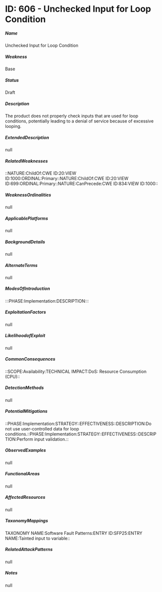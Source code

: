 # ID: 606 - Unchecked Input for Loop Condition
<h5>Name</h5>Unchecked Input for Loop Condition
<h5>Weakness</h5>Base
<h5>Status</h5>Draft
<h5>Description</h5>The product does not properly check inputs that are used for loop conditions, potentially leading to a denial of service because of excessive looping.
<h5>ExtendedDescription</h5>null
<h5>RelatedWeaknesses</h5>::NATURE:ChildOf:CWE ID:20:VIEW ID:1000:ORDINAL:Primary::NATURE:ChildOf:CWE ID:20:VIEW ID:699:ORDINAL:Primary::NATURE:CanPrecede:CWE ID:834:VIEW ID:1000::
<h5>WeaknessOrdinalities</h5>null
<h5>ApplicablePlatforms</h5>null
<h5>BackgroundDetails</h5>null
<h5>AlternateTerms</h5>null
<h5>ModesOfIntroduction</h5>:::PHASE:Implementation:DESCRIPTION:::
<h5>ExploitationFactors</h5>null
<h5>LikelihoodofExploit</h5>null
<h5>CommonConsequences</h5>::SCOPE:Availability:TECHNICAL IMPACT:DoS: Resource Consumption (CPU)::
<h5>DetectionMethods</h5>null
<h5>PotentialMitigations</h5>::PHASE:Implementation:STRATEGY::EFFECTIVENESS::DESCRIPTION:Do not use user-controlled data for loop conditions.::PHASE:Implementation:STRATEGY::EFFECTIVENESS::DESCRIPTION:Perform input validation.::
<h5>ObservedExamples</h5>null
<h5>FunctionalAreas</h5>null
<h5>AffectedResources</h5>null
<h5>TaxonomyMappings</h5>TAXONOMY NAME:Software Fault Patterns:ENTRY ID:SFP25:ENTRY NAME:Tainted input to variable::
<h5>RelatedAttackPatterns</h5>null
<h5>Notes</h5>null


